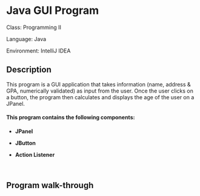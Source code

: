 <h1>Java GUI Program</h1>

Class: Programming II

Language: Java

Environment: IntelliJ IDEA

<h2>Description</h2>
This program is a GUI application that takes information (name, address & GPA, numerically validated) as input from the user. Once the user clicks on a button, the program then calculates and displays the age of the user on a JPanel.

<h4>This program contains the following components:<h4>

- <b>JPanel</b>
 
- <b>JButton</b>

- <b>Action Listener</b>

<br />

<!--
<h2>Language Used</h2>

- <b>Java</b> 

<h2>Environments Used </h2>

- <b>IntelliJ IDEA</b> 
-->

<h2>Program walk-through</h2>






<!--
<p align="center">
Launch the utility: <br/>
<img src="https://i.imgur.com/62TgaWL.png" height="80%" width="80%" alt="Disk Sanitization Steps"/>
<br />
<br />
Select the disk:  <br/>
<img src="https://i.imgur.com/tcTyMUE.png" height="80%" width="80%" alt="Disk Sanitization Steps"/>
<br />
<br />
Enter the number of passes: <br/>
<img src="https://i.imgur.com/nCIbXbg.png" height="80%" width="80%" alt="Disk Sanitization Steps"/>
<br />
<br />
Confirm your selection:  <br/>
<img src="https://i.imgur.com/cdFHBiU.png" height="80%" width="80%" alt="Disk Sanitization Steps"/>
<br />
<br />
Wait for process to complete (may take some time):  <br/>
<img src="https://i.imgur.com/JL945Ga.png" height="80%" width="80%" alt="Disk Sanitization Steps"/>
<br />
<br />
Sanitization complete:  <br/>
<img src="https://i.imgur.com/K71yaM2.png" height="80%" width="80%" alt="Disk Sanitization Steps"/>
<br />
<br />
Observe the wiped disk:  <br/>
<img src="https://i.imgur.com/AeZkvFQ.png" height="80%" width="80%" alt="Disk Sanitization Steps"/>
</p>
-->

<!--
 ```diff
- text in red
+ text in green
! text in orange
# text in gray
@@ text in purple (and bold)@@
```
--!>
